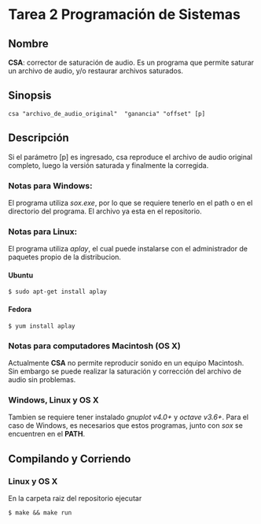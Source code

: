 Tarea 2 Programación de Sistemas
================================

Nombre
------

**CSA**: corrector de saturación de audio. Es un programa que permite saturar un archivo de audio, y/o restaurar archivos saturados.

Sinopsis
--------

    csa "archivo_de_audio_original"  "ganancia" "offset" [p]

Descripción
-----------

Si el parámetro [p] es ingresado, csa reproduce el archivo de audio original completo, luego la versión saturada y finalmente la corregida.

### Notas para Windows:

El programa utiliza *sox.exe*, por lo que se requiere tenerlo en el path o en el directorio del programa. El archivo ya esta en el repositorio.

### Notas para Linux:

El programa utiliza *aplay*, el cual puede instalarse con el
administrador de paquetes propio de la distribucion.

#### Ubuntu

    $ sudo apt-get install aplay

#### Fedora

    $ yum install aplay

### Notas para computadores Macintosh (OS X)

Actualmente **CSA** no permite reproducir sonido en un equipo
Macintosh. Sin embargo se puede realizar la saturación y corrección del
archivo de audio sin problemas.

### Windows, Linux y OS X
Tambien se requiere tener instalado *gnuplot v4.0+* y *octave v3.6+*. Para el caso de Windows, es necesarios que estos programas, junto con *sox* se encuentren en el **PATH**.

Compilando y Corriendo
----------------------

### Linux y OS X

En la carpeta raiz del repositorio ejecutar

	$ make && make run
